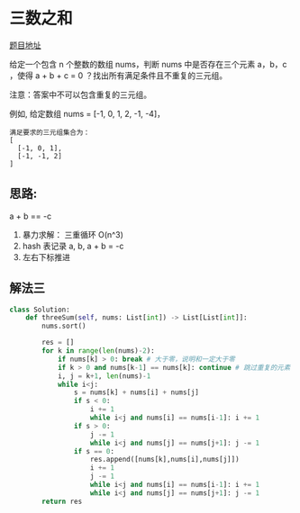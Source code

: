 
# 三数之和

[题目地址](https://leetcode-cn.com/problems/3sum/)

给定一个包含 n 个整数的数组 nums，判断 nums 中是否存在三个元素 a，b，c ，使得 a + b + c = 0 ？找出所有满足条件且不重复的三元组。

注意：答案中不可以包含重复的三元组。

例如, 给定数组 nums = [-1, 0, 1, 2, -1, -4]，

```
满足要求的三元组集合为：
[
  [-1, 0, 1],
  [-1, -1, 2]
]
```

## 思路:

a + b == -c  
1. 暴力求解： 三重循环 O(n^3)  
2. hash 表记录 a, b, a + b = -c  
3. 左右下标推进

## 解法三

```python
class Solution:
    def threeSum(self, nums: List[int]) -> List[List[int]]:
        nums.sort()

        res = []
        for k in range(len(nums)-2):
            if nums[k] > 0: break # 大于零，说明和一定大于零
            if k > 0 and nums[k-1] == nums[k]: continue # 跳过重复的元素
            i, j = k+1, len(nums)-1  
            while i<j:
                s = nums[k] + nums[i] + nums[j]
                if s < 0:
                    i += 1
                    while i<j and nums[i] == nums[i-1]: i += 1
                if s > 0:
                    j -= 1
                    while i<j and nums[j] == nums[j+1]: j -= 1
                if s == 0:
                    res.append([nums[k],nums[i],nums[j]])
                    i += 1
                    j -= 1
                    while i<j and nums[i] == nums[i-1]: i += 1
                    while i<j and nums[j] == nums[j+1]: j -= 1
        return res
```